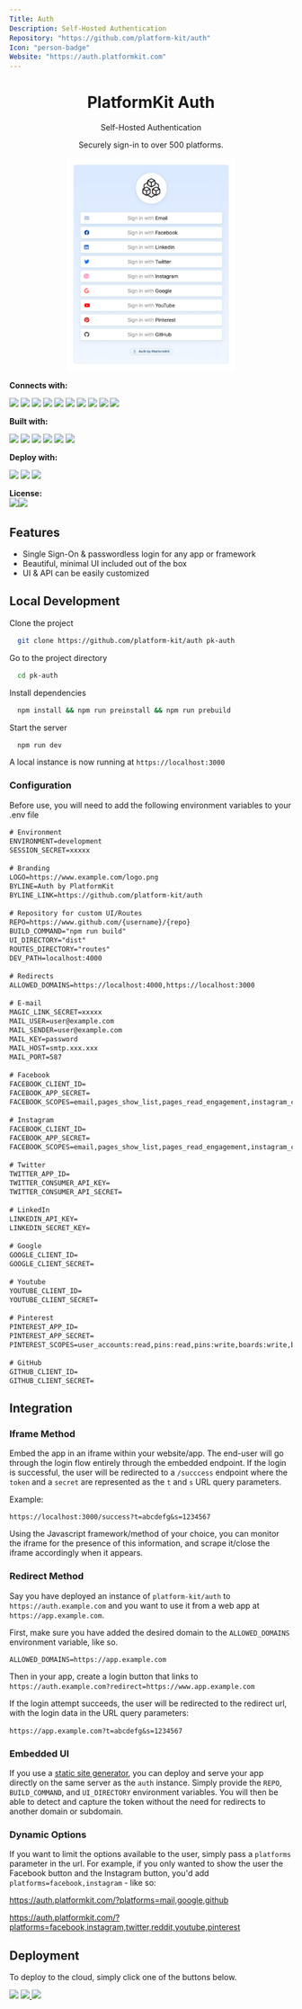 ```yaml
---
Title: Auth
Description: Self-Hosted Authentication
Repository: "https://github.com/platform-kit/auth"
Icon: "person-badge"
Website: "https://auth.platformkit.com"
---
```


<h1 align="center">PlatformKit Auth</h1>

<p align="center">
Self-Hosted Authentication
</p>

<p align="center">Securely sign-in to over 500 platforms.</p>

<div align="center">
    <img src="https://raw.githubusercontent.com/platform-kit/auth/master/docs/images/screenshot.png" style="border-radius:4px; margin:auto;max-width:300px;"  width="400"/>
</div>

**Connects with:** <br>

<p float="left">
<img src="https://img.shields.io/badge/Email-ebf5fb?style=for-the-badge&logo=minutemailer"/>
<img src="https://img.shields.io/badge/Google-ebf5fb?style=for-the-badge&logo=google"/>
<img src="https://img.shields.io/badge/Github-ebf5fb?style=for-the-badge&logo=GitHub&logoColor=000"/>
<img src="https://img.shields.io/badge/Facebook-ebf5fb?style=for-the-badge&logo=facebook"/>
<img src="https://img.shields.io/badge/Instagram-ebf5fb?style=for-the-badge&logo=instagram"/>
<img src="https://img.shields.io/badge/Twitter-ebf5fb?style=for-the-badge&logo=twitter"/>
<img src="https://img.shields.io/badge/LinkedIn-ebf5fb?style=for-the-badge&logo=linkedin&logoColor=326eb8"/>
<img src="https://img.shields.io/badge/Youtube-ebf5fb?style=for-the-badge&logo=youtube&logoColor=red"/>
<img src="https://img.shields.io/badge/Reddit-ebf5fb?style=for-the-badge&logo=reddit"/>
<img src="https://img.shields.io/badge/Pinterest-ebf5fb?style=for-the-badge&logo=Pinterest&logoColor=red"/>
</p>

**Built with:** <br>

<p float="left">
<img src="https://img.shields.io/badge/Node.js-ebf5fb?style=for-the-badge&logo=nodedotjs"/>
<img src="https://img.shields.io/badge/Express.js-ebf5fb?style=for-the-badge&logo=express&logoColor=000" />
<img src="https://img.shields.io/badge/Passport.js-ebf5fb?style=for-the-badge&logo=passport" />
<img src="https://img.shields.io/badge/Vue.js-ebf5fb?style=for-the-badge&logo=vuedotjs" />
<img src="https://img.shields.io/badge/Nuxt-ebf5fb?style=for-the-badge&logo=nuxt.js"/>
<img src="https://img.shields.io/badge/Bootstrap-ebf5fb?style=for-the-badge&logo=bootstrap"/>
</p>

**Deploy with:** <br>

<p float="left">
<img src="https://img.shields.io/badge/Heroku-430098?style=for-the-badge&logo=heroku&logoColor=white"/> <img src="https://img.shields.io/badge/Digital_Ocean-0080FF?style=for-the-badge&logo=DigitalOcean&logoColor=white" /> <img src="https://img.shields.io/badge/Render-46E3B7?style=for-the-badge&logo=Render&logoColor=white"/> 
</p>

**License:** <br> <img src="https://img.shields.io/badge/License-000000?style=for-the-badge"/><img src="https://img.shields.io/badge/MIT-222?style=for-the-badge&logoColor=white"/>

## Features

- Single Sign-On & passwordless login for any app or framework
- Beautiful, minimal UI included out of the box
- UI & API can be easily customized

## Local Development

Clone the project

```bash
  git clone https://github.com/platform-kit/auth pk-auth
```

Go to the project directory

```bash
  cd pk-auth
```

Install dependencies

```bash
  npm install && npm run preinstall && npm run prebuild
```

Start the server

```bash
  npm run dev
```

A local instance is now running at `https://localhost:3000`

### Configuration

Before use, you will need to add the following environment variables to your .env file

```env
# Environment
ENVIRONMENT=development
SESSION_SECRET=xxxxx

# Branding
LOGO=https://www.example.com/logo.png
BYLINE=Auth by PlatformKit
BYLINE_LINK=https://github.com/platform-kit/auth

# Repository for custom UI/Routes
REPO=https://www.github.com/{username}/{repo}
BUILD_COMMAND="npm run build"
UI_DIRECTORY="dist"
ROUTES_DIRECTORY="routes"
DEV_PATH=localhost:4000

# Redirects
ALLOWED_DOMAINS=https://localhost:4000,https://localhost:3000

# E-mail
MAGIC_LINK_SECRET=xxxxx
MAIL_USER=user@example.com
MAIL_SENDER=user@example.com
MAIL_KEY=password
MAIL_HOST=smtp.xxx.xxx
MAIL_PORT=587

# Facebook
FACEBOOK_CLIENT_ID=
FACEBOOK_APP_SECRET=
FACEBOOK_SCOPES=email,pages_show_list,pages_read_engagement,instagram_content_publish,instagram_basic,pages_show_list

# Instagram
FACEBOOK_CLIENT_ID=
FACEBOOK_APP_SECRET=
FACEBOOK_SCOPES=email,pages_show_list,pages_read_engagement,instagram_content_publish,instagram_basic,pages_show_list

# Twitter
TWITTER_APP_ID=
TWITTER_CONSUMER_API_KEY=
TWITTER_CONSUMER_API_SECRET=

# LinkedIn
LINKEDIN_API_KEY=
LINKEDIN_SECRET_KEY=

# Google
GOOGLE_CLIENT_ID=
GOOGLE_CLIENT_SECRET=

# Youtube
YOUTUBE_CLIENT_ID=
YOUTUBE_CLIENT_SECRET=

# Pinterest
PINTEREST_APP_ID=
PINTEREST_APP_SECRET=
PINTEREST_SCOPES=user_accounts:read,pins:read,pins:write,boards:write,boards:read

# GitHub
GITHUB_CLIENT_ID=
GITHUB_CLIENT_SECRET=
```

## Integration

### Iframe Method

Embed the app in an iframe within your website/app. The end-user will go through the login flow entirely through the embedded endpoint. If the login is successful, the user will be redirected to a `/succcess` endpoint where the `token` and a `secret` are represented as the `t` and `s` URL query parameters.

Example:

```
https://localhost:3000/success?t=abcdefg&s=1234567
```

Using the Javascript framework/method of your choice, you can monitor the iframe for the presence of this information, and scrape it/close the iframe accordingly when it appears.

### Redirect Method

Say you have deployed an instance of `platform-kit/auth` to `https://auth.example.com` and you want to use it from a web app at `https://app.example.com`.

First, make sure you have added the desired domain to the `ALLOWED_DOMAINS` environment variable, like so.

```env
ALLOWED_DOMAINS=https://app.example.com
```

Then in your app, create a login button that links to `https://auth.example.com?redirect=https://www.app.example.com`

If the login attempt succeeds, the user will be redirected to the redirect url, with the login data in the URL query parameters:

`https://app.example.com?t=abcdefg&s=1234567`

### Embedded UI

If you use a [static site generator](https://jamstack.org/generators/), you can deploy and serve your app directly on the same server as the `auth` instance.
Simply provide the `REPO`, `BUILD_COMMAND`, and `UI_DIRECTORY` environment variables. You will then be able to detect and capture the token without the need for redirects to another domain or subdomain.

### Dynamic Options

If you want to limit the options available to the user, simply pass a `platforms` parameter in the url. For example, if you only wanted to show the user the Facebook button and the Instagram button, you'd add `platforms=facebook,instagram` - like so:

https://auth.platformkit.com/?platforms=mail,google,github

https://auth.platformkit.com/?platforms=facebook,instagram,twitter,reddit,youtube,pinterest

## Deployment

To deploy to the cloud, simply click one of the buttons below.

<a href="https://heroku.com/deploy?template=https://github.com/platform-kit/auth" target="_blank"><img src="https://img.shields.io/badge/Deploy%20to%20Heroku→-430098?style=for-the-badge&logo=heroku&logoColor=white"/></a> <a href="https://cloud.digitalocean.com/apps/new?repo=https://github.com/platform-kit/auth/tree/main" target="_blank"><img src="https://img.shields.io/badge/Deploy%20to%20Digital_Ocean→-0080FF?style=for-the-badge&logo=DigitalOcean&logoColor=white" /> </a> <a href="https://render.com/deploy?repo=https://github.com/platform-kit/auth" target="_blank"> <img src="https://img.shields.io/badge/Deploy%20to%20Render→-46E3B7?style=for-the-badge&logo=Render&logoColor=fff"/> </a>
